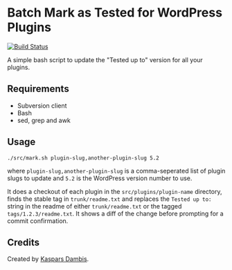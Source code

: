 # Batch Mark as Tested for WordPress Plugins

[![Build Status](https://travis-ci.com/wpsh/batch-mark-as-tested.svg?branch=master)](https://travis-ci.com/wpsh/batch-mark-as-tested)

A simple bash script to update the "Tested up to" version for all your plugins.

## Requirements

- Subversion client
- Bash
- sed, grep and awk


## Usage

    ./src/mark.sh plugin-slug,another-plugin-slug 5.2

where `plugin-slug,another-plugin-slug` is a comma-seperated list of plugin slugs to update and `5.2` is the WordPress version number to use.

It does a checkout of each plugin in the `src/plugins/plugin-name` directory, finds the stable tag in `trunk/readme.txt` and replaces the `Tested up to:` string in the readme of either `trunk/readme.txt` or the tagged `tags/1.2.3/readme.txt`. It shows a diff of the change before prompting for a commit confirmation.


## Credits

Created by [Kaspars Dambis](https://kaspars.net).
